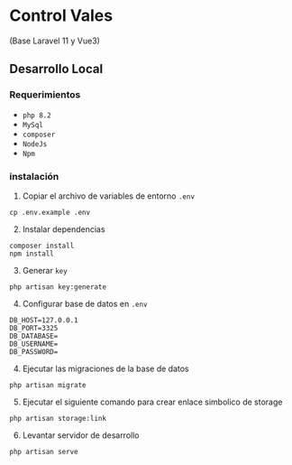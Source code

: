 # Control Vales
(Base Laravel 11 y Vue3)

## Desarrollo Local

### Requerimientos
- `php 8.2`
- `MySql`
- `composer`
- `NodeJs`
- `Npm`

### instalación
1. Copiar el archivo de variables de entorno `.env`

```shell
cp .env.example .env
```

2. Instalar dependencias

```shell
composer install
npm install
```
3. Generar `key`

```shell
php artisan key:generate
```

4. Configurar base de datos en `.env`

```shell
DB_HOST=127.0.0.1
DB_PORT=3325
DB_DATABASE=
DB_USERNAME=
DB_PASSWORD=
```

4. Ejecutar las migraciones de la base de datos
```shell
php artisan migrate
```

5. Ejecutar el siguiente comando para crear enlace simbolico de storage
```shell
php artisan storage:link
```

6. Levantar servidor de desarrollo

```shell
php artisan serve
```
